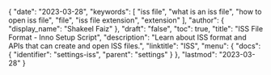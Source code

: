 {
  "date": "2023-03-28",
  "keywords": [
    "iss file",
    "what is an iss file",
    "how to open iss file",
    "file",
    "iss file extension",
    "extension"
  ],
  "author": {
    "display_name": "Shakeel Faiz"
  },
  "draft": "false",
  "toc": true,
  "title": "ISS File Format - Inno Setup Script",
  "description": "Learn about ISS format and APIs that can create and open ISS files.",
  "linktitle": "ISS",
  "menu": {
    "docs": {
      "identifier": "settings-iss",
      "parent": "settings"
    }
  },
  "lastmod": "2023-03-28"
}
